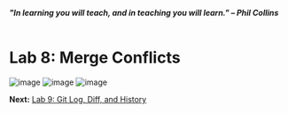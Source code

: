 ***"In learning you will teach, and in teaching you will learn." – Phil Collins***
<br><br>

# Lab 8: Merge Conflicts
![image](https://github.com/user-attachments/assets/a3567edb-a5e0-463e-87b2-004d63f36cb5) ![image](https://github.com/user-attachments/assets/5dabbc9b-c649-4d1f-bc39-ba0006894d6b) ![image](https://github.com/user-attachments/assets/15c52aba-85f9-4c91-b8bd-e0d694bf874e)





**Next:** [Lab 9: Git Log, Diff, and History](09_git_log_diff_and_history.md)


